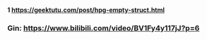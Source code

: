 
#### 1 https://geektutu.com/post/hpg-empty-struct.html
### Gin: https://www.bilibili.com/video/BV1Fy4y117jJ?p=6